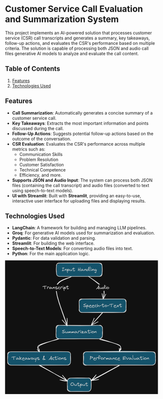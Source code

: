 # **Customer Service Call Evaluation and Summarization System**

This project implements an AI-powered solution that processes customer service (CSR) call transcripts and generates a summary, key takeaways, follow-up actions, and evaluates the CSR's performance based on multiple criteria. The solution is capable of processing both JSON and audio call files generative AI models to analyze and evaluate the call content.

## **Table of Contents**
1. [Features](#features)
2. [Technologies Used](#technologies-used)

## **Features**
- **Call Summarization**: Automatically generates a concise summary of a customer service call.
- **Key Takeaways**: Extracts the most important information and points discussed during the call.
- **Follow-Up Actions**: Suggests potential follow-up actions based on the outcome of the conversation.
- **CSR Evaluation**: Evaluates the CSR's performance across multiple metrics such as:
  - Communication Skills
  - Problem Resolution
  - Customer Satisfaction
  - Technical Competence
  - Efficiency, and more.
- **Supports JSON and Audio Input**: The system can process both JSON files (containing the call transcript) and audio files (converted to text using speech-to-text models).
- **UI with Streamlit**: Built with **Streamlit**, providing an easy-to-use, interactive user interface for uploading files and displaying results.

## **Technologies Used**
- **LangChain**: A framework for building and managing LLM pipelines.
- **Groq**: For generative AI models used for summarization and evaluation.
- **Pydantic**: For data validation and parsing.
- **Streamlit**: For building the web interface.
- **Speech-to-Text Models**: For converting audio files into text.
- **Python**: For the main application logic.

![AI Call Evaluation Workflow](images/image.png)

